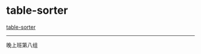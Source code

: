 # table-sorter

[table-sorter](http://my.ss.sysu.edu.cn/wiki/display/SPSP/Lab+02.+Table+Sorter)

-------
晚上班第八组
